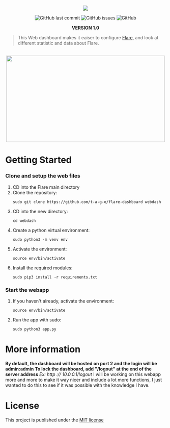 <div align="center">
    </a>
    <br />
    <img align="center" src="https://cdn.tago.works/apps/flare/img/webdash.png">
    
   ![GitHub last commit](https://img.shields.io/github/last-commit/t-a-g-o/flare-webapp)
   ![GitHub issues](https://img.shields.io/github/issues-raw/t-a-g-o/flare-webapp)
   ![GitHub](https://img.shields.io/github/license/t-a-g-o/flare-webapp)

   **VERSION 1.0**
    
</div>

> This Web dashboard makes it eaiser to configure [Flare](https://github.com/tagoworks/flare), and look at different statistic and data about Flare.

<br />
<div align="center">
<img width="498.6" height="271.2" src="https://cdn.tago.works/apps/flare/img/showcase.png">
</div>

# Getting Started
### Clone and setup the web files
1. CD into the Flare main directory
2. Clone the repository:
   ```shell
   sudo git clone https://github.com/t-a-g-o/flare-dashboard webdash
   ```
3. CD into the new directory:
   ```shell
   cd webdash
   ```
4. Create a python virtual environment:
   ```shell
   sudo python3 -m venv env
   ```
5. Activate the environment:
   ```shell
   source env/bin/activate
   ```
6. Install the required modules:
   ```shell
   sudo pip3 install -r requirements.txt
   ```
### Start the webapp
1. If you haven't already, activate the environment:
   ```shell
   source env/bin/activate
   ```
2. Run the app with sudo:
   ```shell
   sudo python3 app.py
   ```
# More information
**By default, the dashboard will be hosted on port 2 and the login will be admin:admin**
**To lock the dashboard, add "/logout" at the end of the server address** *Ex: http :// 10.0.0.1/logout*
I will be working on this webapp more and more to make it way nicer and include a lot more functions, I just wanted to do this to see if it was possible with the knowledge I have.

# License
This project is published under the [MIT license](./LICENSE)

